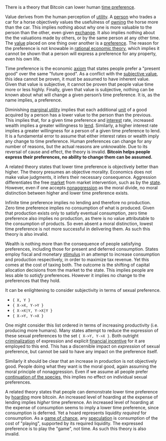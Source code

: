 There is a theory that Bitcoin can lower human [time preference](https://en.m.wikipedia.org/wiki/Time_preference).

Value derives from the human perception of [utility](Glossary#utility). A [person](Glossary#person) who trades a car for a horse objectively values the usefulness of [owning](Glossary#owner) the horse more than the car. This implies nothing about why one is more valuable to the person than the other, even given [exchange](Glossary#exchange). It also implies nothing about the the valuations made by others, or by the same person at any other time. The [value](Glossary#value) placed on one thing over another is a [preference](https://en.wikipedia.org/wiki/Preference#Economics). The reason for the preference is not knowable in [rational economic theory](https://en.wikipedia.org/wiki/Catallactics), which implies it cannot be shown that a person will express a preference for any property, even his own life.

Time preference is the economic [axiom](https://en.m.wikipedia.org/wiki/Axiom) that states people prefer a "present good" over the same "future good". As a conflict with the [subjective value](https://en.m.wikipedia.org/wiki/Subjective_theory_of_value), this idea cannot be proven, it must be assumed to have inherent value. Given that value is subjective, it cannot be proven that people value time more or less highly. Finally, given that value is subjective, nothing can be known about what will change a given person’s time preference. It is, as the name implies, a preference.

Diminishing [marginal utility](https://en.m.wikipedia.org/wiki/Marginal_utility) implies that each additional [unit](Glossary#unit) of a good acquired by a person has a lower value to the person than the previous. This implies that, for a given time preference and [interest](Glossary#interest) rate, increased wealth implies a greater willingness to [lend](Glossary#lend). Similarly, a higher interest rate implies a greater willingness for a person of a given time preference to lend. It is a fundamental error to assume that either interest rates or wealth imply any change to time preference. Human preferences can change for any number of reasons, but the actual reasons are unknowable. Due to its reversal of cause and effect, the theory is invalid. **Bitcoin helps people express their preferences, no ability to change them can be assumed.**

A related theory states that lower time preference is objectively better than higher. The theory presumes an objective morality. Economics does not make value judgments, it infers their necessary consequence. Aggression differentiates the free [market](Glossary#market) from market intervention, such as by the [state](Glossary#state). However, even if one accepts [nonaggression](https://en.m.wikipedia.org/wiki/Non-aggression_principle) as the moral divide, no moral distinction between higher and lower time preference exists.

Infinite time preference implies no lending and therefore no production. Zero time preference implies no consumption of what is produced. Given that production exists only to satisfy eventual consumption, zero time preference also implies no production, as there is no value attributable to the consumption of products. So even absent a moral distinction, lowest time preference is not more successful in delivering them. As such this theory is also invalid.

Wealth is nothing more than the consequence of people satisfying preferences, including those for present and deferred consumption. States employ fiscal and monetary [stimulus](https://en.m.wikipedia.org/wiki/Stimulus_(economics)) in an attempt to increase consumption and production respectively, in order to maximize tax revenue. Yet this comes at the cost of taxing both. The outcome is the shifting of capital allocation decisions from the market to the state. This implies people are less able to *satisfy* preferences. However it implies no change to the preferences that they hold.

It can be enlightening to consider subjectivity in terms of sexual preference.

* `{ X, Y }`
* `{ X->X, Y->Y }`
* `{ X->X|Y, Y->X|Y }`
* `{ X->Y, Y->X }`

One might consider this list ordered in terms of increasing productivity (i.e. producing more humans). Many states attempt to reduce the expression of these sexual preferences to the set `{ X->Y, Y->X }`. Both outright [criminalization](https://en.m.wikipedia.org/wiki/LGBT_rights_by_country_or_territory) of expression and explicit [financial incentive](https://en.m.wikipedia.org/wiki/Marriage_promotion) for it are employed to this end. This has a discernible impact on *expression* of sexual preference, but cannot be said to have any impact on the preference itself.

Similarly it should be clear that an increase in production is not objectively good. People doing what they want is the moral good, again assuming the moral principle of nonaggression. Even if we assume all people prefer [continuation of the species](https://futurism.com/in-order-to-ensure-human-survival-we-must-become-a-multi-planetary-species), this implies no effect on individual sexual preferences.

A related theory states that people can demonstrate lower time preference by [hoarding](Glossary#hoard) more bitcoin. An increased level of hoarding at the expense of lending implies *higher* time preference. An increased level of hoarding at the expense of consumption seems to imply a lower time preference, since consumption is deferred. Yet a hoard represents liquidity *required* for consumption. As a [game of chance](https://en.wikipedia.org/wiki/Game_of_chance), any [speculation](Glossary#speculation) is consumption of the cost of "playing", supported by its required liquidity. The expressed preference is to play the "game", not time. As such this theory is also invalid.